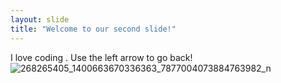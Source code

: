 ```yaml
---
layout: slide
title: "Welcome to our second slide!"
---
```

I love coding .
Use the left arrow to go back!
![268265405_1400663670336363_7877004073884763982_n](https://user-images.githubusercontent.com/64009497/146761238-7de18dd2-9492-4144-863a-779e66b8cd93.jpg)

